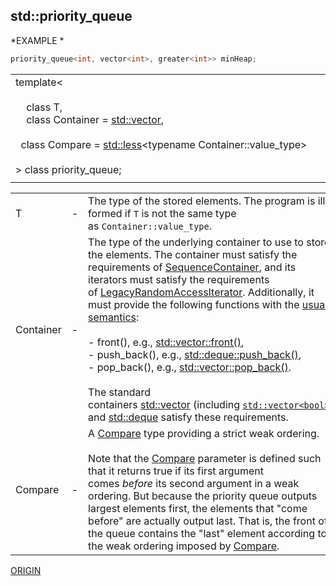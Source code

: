 ## std::priority_queue

*EXAMPLE *
```cpp
priority_queue<int, vector<int>, greater<int>> minHeap;
```  

|                                                                                                                                                                                                                                                                                                 |     |     |
| ----------------------------------------------------------------------------------------------------------------------------------------------------------------------------------------------------------------------------------------------------------------------------------------------- | --- | --- |
| template<  <br><br>    class T,  <br>    class Container = [std::vector](http://en.cppreference.com/w/cpp/container/vector)<T>,  <br>    class Compare = [std::less](http://en.cppreference.com/w/cpp/utility/functional/less)<typename Container::value_type>  <br><br>> class priority_queue; |     |     |
|                                                                                                                                                                                                                                                                                                 |     |     |

|           |     |                                                                                                                                                                                                                                                                                                                                                                                                                                                                                                                                                                                                                                                                                                                                                                                                                                                                                                                                                                                                                                                                                                                                                                                                                                                                                                                                                                                                                                                   |
| --------- | --- | ------------------------------------------------------------------------------------------------------------------------------------------------------------------------------------------------------------------------------------------------------------------------------------------------------------------------------------------------------------------------------------------------------------------------------------------------------------------------------------------------------------------------------------------------------------------------------------------------------------------------------------------------------------------------------------------------------------------------------------------------------------------------------------------------------------------------------------------------------------------------------------------------------------------------------------------------------------------------------------------------------------------------------------------------------------------------------------------------------------------------------------------------------------------------------------------------------------------------------------------------------------------------------------------------------------------------------------------------------------------------------------------------------------------------------------------------- |
| T         | -   | The type of the stored elements. The program is ill-formed if `T` is not the same type as `Container::value_type`.                                                                                                                                                                                                                                                                                                                                                                                                                                                                                                                                                                                                                                                                                                                                                                                                                                                                                                                                                                                                                                                                                                                                                                                                                                                                                                                                |
| Container | -   | The type of the underlying container to use to store the elements. The container must satisfy the requirements of [SequenceContainer](https://en.cppreference.com/w/cpp/named_req/SequenceContainer "cpp/named req/SequenceContainer"), and its iterators must satisfy the requirements of [LegacyRandomAccessIterator](https://en.cppreference.com/w/cpp/named_req/RandomAccessIterator "cpp/named req/RandomAccessIterator"). Additionally, it must provide the following functions with the [usual semantics](https://en.cppreference.com/w/cpp/named_req/SequenceContainer#Optional_operations "cpp/named req/SequenceContainer"):<br><br>- front(), e.g., [std::vector::front()](https://en.cppreference.com/w/cpp/container/vector/front "cpp/container/vector/front"),<br>- push_back(), e.g., [std::deque::push_back()](https://en.cppreference.com/w/cpp/container/deque/push_back "cpp/container/deque/push back"),<br>- pop_back(), e.g., [std::vector::pop_back()](https://en.cppreference.com/w/cpp/container/vector/pop_back "cpp/container/vector/pop back").<br><br>The standard containers [std::vector](https://en.cppreference.com/w/cpp/container/vector "cpp/container/vector") (including [`std::vector<bool>`](https://en.cppreference.com/w/cpp/container/vector_bool "cpp/container/vector bool")) and [std::deque](https://en.cppreference.com/w/cpp/container/deque "cpp/container/deque") satisfy these requirements. |
| Compare   | -   | A [Compare](https://en.cppreference.com/w/cpp/named_req/Compare "cpp/named req/Compare") type providing a strict weak ordering.<br><br>Note that the [Compare](https://en.cppreference.com/w/cpp/named_req/Compare "cpp/named req/Compare") parameter is defined such that it returns true if its first argument comes _before_ its second argument in a weak ordering. But because the priority queue outputs largest elements first, the elements that "come before" are actually output last. That is, the front of the queue contains the "last" element according to the weak ordering imposed by [Compare](https://en.cppreference.com/w/cpp/named_req/Compare "cpp/named req/Compare").                                                                                                                                                                                                                                                                                                                                                                                                                                                                                                                                                                                                                                                                                                                                                    |

[ORIGIN](https://en.cppreference.com/w/cpp/container/priority_queue)
